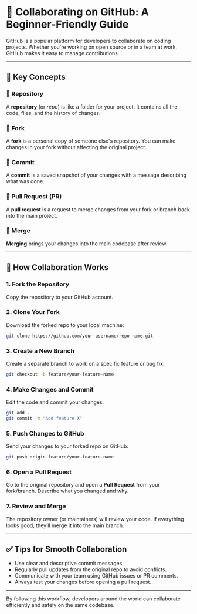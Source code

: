 # 🤝 Collaborating on GitHub: A Beginner-Friendly Guide

GitHub is a popular platform for developers to collaborate on coding projects. Whether you're working on open source or in a team at work, GitHub makes it easy to manage contributions.

---

## 🧠 Key Concepts

### 📁 Repository
A **repository** (or *repo*) is like a folder for your project. It contains all the code, files, and the history of changes.

### 🍴 Fork
A **fork** is a personal copy of someone else's repository. You can make changes in your fork without affecting the original project.

### 💾 Commit
A **commit** is a saved snapshot of your changes with a message describing what was done.

### 🔄 Pull Request (PR)
A **pull request** is a request to merge changes from your fork or branch back into the main project.

### 🔀 Merge
**Merging** brings your changes into the main codebase after review.

---

## 🚀 How Collaboration Works

### 1. Fork the Repository
Copy the repository to your GitHub account.

### 2. Clone Your Fork
Download the forked repo to your local machine:
```bash
git clone https://github.com/your-username/repo-name.git
```

### 3. Create a New Branch
Create a separate branch to work on a specific feature or bug fix:
```bash
git checkout -b feature/your-feature-name
```

### 4. Make Changes and Commit
Edit the code and commit your changes:
```bash
git add .
git commit -m "Add feature X"
```

### 5. Push Changes to GitHub
Send your changes to your forked repo on GitHub:
```bash
git push origin feature/your-feature-name
```

### 6. Open a Pull Request
Go to the original repository and open a **Pull Request** from your fork/branch. Describe what you changed and why.

### 7. Review and Merge
The repository owner (or maintainers) will review your code. If everything looks good, they’ll merge it into the main branch.

---

## ✅ Tips for Smooth Collaboration

- Use clear and descriptive commit messages.
- Regularly pull updates from the original repo to avoid conflicts.
- Communicate with your team using GitHub issues or PR comments.
- Always test your changes before opening a pull request.

---

By following this workflow, developers around the world can collaborate efficiently and safely on the same codebase.
